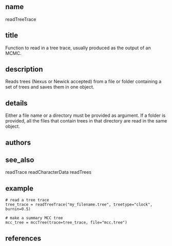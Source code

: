 ## name
readTreeTrace
## title
Function to read in a tree trace, usually produced as the output of an MCMC.
## description
Reads trees (Nexus or Newick accepted) from a file or folder containing a set of trees and saves them in one object. 
## details
Either a file name or a directory must be provided as argument. If a folder is provided, all the files that contain trees in that directory are read in the same object.
## authors
## see_also
readTrace
readCharacterData
readTrees
## example
    # read a tree trace
    tree_trace = readTreeTrace("my_filename.tree", treetype="clock", burnin=0.5)

    # make a summary MCC tree
    mcc_tree = mccTree(trace=tree_trace, file="mcc.tree")

## references
